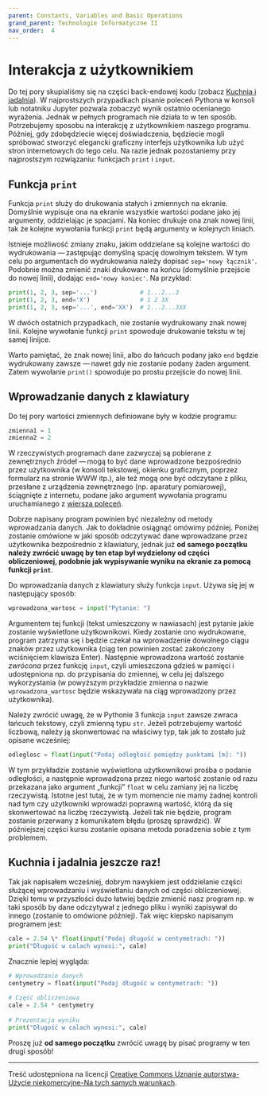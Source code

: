 ```yaml
---
parent: Constants, Variables and Basic Operations
grand_parent: Technologie Informatyczne II
nav_order:  4
---
```


# Interakcja z użytkownikiem

Do tej pory skupialiśmy się na części back-endowej kodu (zobacz [Kuchnia i jadalnia](../00%20Algorytmy/3%20Kuchnia%20i%20jadalnia)). W najprostszych przypadkach pisanie poleceń Pythona w konsoli lub notatniku Jupyter pozwala zobaczyć wynik ostatnio ocenianego wyrażenia. Jednak w pełnych programach nie działa to w ten sposób. Potrzebujemy sposobu na interakcję z użytkownikiem naszego programu. Później, gdy zdobędziecie więcej doświadczenia, będziecie mogli spróbować stworzyć elegancki graficzny interfejs użytkownika lub użyć stron internetowych do tego celu. Na razie jednak pozostaniemy przy najprostszym rozwiązaniu: funkcjach `print` i `input`.

## Funkcja `print`

Funkcja `print` służy do drukowania stałych i zmiennych na ekranie. Domyślnie wypisuje ona na ekranie wszystkie wartości podane jako jej argumenty, oddzielając je spacjami. Na koniec drukuje ona znak nowej linii, tak że kolejne wywołania funkcji `print` będą argumenty w kolejnych liniach.

Istnieje możliwość zmiany znaku, jakim oddzielane są kolejne wartości do wydrukowania — zastępując domyślną spację dowolnym tekstem. W tym celu po argumentach do wydrukowania należy dopisać `sep='nowy łącznik'`. Podobnie można zmienić znaki drukowane na końcu (domyślnie przejście do nowej linii), dodając `end='nowy koniec'`. Na przykład:

```python
print(1, 2, 3, sep='...')            # 1...2...3
print(1, 2, 3, end='X')              # 1 2 3X
print(1, 2, 3, sep='...', end='XX')  # 1...2...3XX
```

W dwóch ostatnich przypadkach, nie zostanie wydrukowany znak nowej linii. Kolejne wywołanie funkcji `print` spowoduje drukowanie tekstu w tej samej linijce.

Warto pamiętać, że znak nowej linii, albo do łańcuch podany jako `end` będzie wydrukowany zawsze — nawet gdy nie zostanie podany żaden argument. Zatem wywołanie `print()` spowoduje po prostu przejście do nowej linii.

## Wprowadzanie danych z klawiatury

Do tej pory wartości zmiennych definiowane były w kodzie programu:

```python
zmienna1 = 1  
zmienna2 = 2
```

W rzeczywistych programach dane zazwyczaj są pobierane z zewnętrznych źródeł — mogą to być dane wprowadzone bezpośrednio przez użytkownika (w konsoli tekstowej, okienku graficznym, poprzez formularz na stronie WWW itp.), ale też mogą one być odczytane z pliku, przesłane z urządzenia zewnętrznego (np. aparatury pomiarowej), ściągnięte z internetu, podane jako argument wywołania programu uruchamianego z [wiersza poleceń](https://pl.wikipedia.org/wiki/Wiersz_polece%C5%84).

Dobrze napisany program powinien być niezależny od metody wprowadzania danych. Jak to dokładnie osiągnąć omówimy później. Poniżej zostanie omówione w jaki sposób odczytywać dane wprowadzane przez użytkownika bezpośrednio z klawiatury, jednak już **od samego początku należy zwrócić uwagę by ten etap był wydzielony od części obliczeniowej, podobnie jak wypisywanie wyniku na ekranie za pomocą funkcji `print`**.

Do wprowadzania danych z klawiatury służy funkcja `input`. Używa się jej w następujący sposób:

```python
wprowadzona_wartosc = input("Pytanie: ")
```

Argumentem tej funkcji (tekst umieszczony w nawiasach) jest pytanie jakie zostanie wyświetlone użytkownikowi. Kiedy zostanie ono wydrukowane, program zatrzyma się i będzie czekał na wprowadzenie dowolnego ciągu znaków przez użytkownika (ciąg ten powinien zostać zakończony wciśnięciem klawisza Enter). Następnie wprowadzona wartość zostanie _zwrócona_ przez funkcję `input`, czyli umieszczona gdzieś w pamięci i udostępniona np. do przypisania do zmiennej, w celu jej dalszego wykorzystania (w powyższym przykładzie zmienna o nazwie `wprowadzona_wartosc` będzie wskazywała na ciąg wprowadzony przez użytkownika).

Należy zwrócić uwagę, że w Pythonie 3 funkcja `input` zawsze zwraca łańcuch tekstowy, czyli zmienną typu `str`. Jeżeli potrzebujemy wartość liczbową, należy ją skonwertować na właściwy typ, tak jak to zostało już opisane wcześniej:

```python
odleglosc = float(input("Podaj odległość pomiędzy punktami [m]: "))
```

W tym przykładzie zostanie wyświetlona użytkownikowi prośba o podanie odległości, a następnie wprowadzona przez niego wartość zostanie od razu przekazana jako argument „funkcji” `float` w celu zamiany jej na liczbę rzeczywistą. Istotne jest tutaj, że w tym momencie nie mamy żadnej kontroli nad tym czy użytkowniki wprowadzi poprawną wartość, którą da się skonwertować na liczbę rzeczywistą. Jeżeli tak nie będzie, program zostanie przerwany z komunikatem błędu (proszę sprawdzić). W późniejszej części kursu zostanie opisana metoda poradzenia sobie z tym problemem.

## Kuchnia i jadalnia jeszcze raz!

Tak jak napisałem wcześniej, dobrym nawykiem jest oddzielanie części służącej wprowadzaniu i wyświetlaniu danych od części obliczeniowej. Dzięki temu w przyszłości dużo łatwiej będzie zmienić nasz program np. w taki sposób by dane odczytywał z jednego pliku i wyniki zapisywał do innego (zostanie to omówione później). Tak więc kiepsko napisanym programem jest:

```python
cale = 2.54 \* float(input("Podaj długość w centymetrach: "))  
print("Długość w calach wynosi:", cale)
```

Znacznie lepiej wygląda:

```python
# Wprowadzanie danych  
centymetry = float(input("Podaj długość w centymetrach: "))  
  
# Część obliczeniowa  
cale = 2.54 * centymetry  
  
# Prezentacja wyniku  
print("Długość w calach wynosi:", cale)
```

Proszę już **od samego początku** zwrócić uwagę by pisać programy w ten drugi sposób!

---

Treść udostępniona na licencji [Creative Commons Uznanie autorstwa-Użycie niekomercyjne-Na tych samych warunkach](https://creativecommons.org/licenses/by-nc-sa/4.0/deed.pl).
